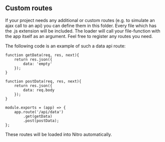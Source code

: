 ## Custom routes

If your project needs any additional or custom routes (e.g. to simulate an ajax call to an api) you can define 
them in this folder. Every file which has the .js extension will be included. 
The loader will call your file-function with the app itself as an argument. Feel free to register any routes you need. 

The following code is an example of such a data api route:
    
    function getData(req, res, next){
        return res.json({
            data: 'empty'
        });
    }

    function postData(req, res, next){
        return res.json({
            data: req.body
        });
    }

    module.exports = (app) => {
        app.route('/api/data')
            .get(getData)
            .post(postData);
    };

These routes will be loaded into Nitro automatically.
